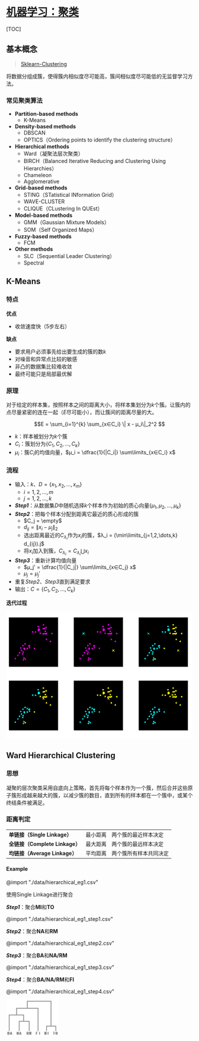 <link rel='stylesheet' href='../../style/index.css'>
<script src='../../style/index.js'></script>

# [机器学习：聚类](./index.html)

[TOC]

## 基本概念

>[Sklearn-Clustering](https://scikit-learn.org/stable/modules/clustering.html)

将数据分组成簇，使得簇内相似度尽可能高，簇间相似度尽可能低的无监督学习方法。

### 常见聚类算法

<!-- 【参考资料】
《各种聚类算法介绍和比较》
    https://blog.csdn.net/u013185349/article/details/82386113

 -->

- **Partition-based methods**
  - K-Means
- **Density-based methods**
  - DBSCAN
  - OPTICS（Ordering points to identify the clustering structure）
- **Hierarchical methods**
  - Ward（凝聚法层次聚类）
  - BIRCH（Balanced Iterative Reducing and Clustering Using Hierarchies）
  - Chameleon
  - Agglomerative
- **Grid-based methods**
  - STING（STatistical INformation Grid）
  - WAVE-CLUSTER
  - CLIQUE（CLustering In QUEst）
- **Model-based methods**
  - GMM（Gaussian Mixture Models）
  - SOM（Self Organized Maps）
- **Fuzzy-based methods**
  - FCM
- **Other methods**
  - SLC（Sequential Leader Clustering）
  - Spectral

## K-Means

### 特点

**优点**

- 收敛速度快（5步左右）

**缺点**

- 要求用户必须事先给出要生成的簇的数$k$
- 对噪音和异常点比较的敏感
- 非凸的数据集比较难收敛
- 最终可能只是局部最优解

### 原理

对于给定的样本集，按照样本之间的距离大小，将样本集划分为$k$个簇。让簇内的点尽量紧密的连在一起（$E$尽可能小），而让簇间的距离尽量的大。

$$E = \sum_{i=1}^{k} \sum_{x∈C_i}
    \| x - μ_i\|_2^2
$$

- $k$：样本被划分为$k$个簇
- $C_i$：簇划分为$\{ C_1, C_2, \dots, C_k \}$
- $μ_i$：簇$C_i$的均值向量，$μ_i = \dfrac{1}{|C_i|} \sum\limits_{x∈C_i} x$

### 流程

- 输入：$k$、$D=\{x_1,x_2,\dots,x_m\}$
  - $i=1,2,\dots,m$
  - $j=1,2,\dots,k$
- ***Step1***：从数据集$D$中随机选择$k$个样本作为初始的质心向量$\{μ_1, μ_2, \dots, μ_k\}$
- ***Step2***：把每个样本分配到距离它最近的质心形成的簇
  - $C_j = \empty$
  - $d_{ij} = \|x_i - μ_j\|_2$
  - 选出距离最近的$C_{λ_i}$作为$x_i$的簇，$λ_i = (\min\limits_{j=1,2,\dots,k} d_{ij}).j$
  - 将$x_i$加入到簇，$C_{λ_i} = C_{λ_i} \bigcup x_i$
- ***Step3***：重新计算均值向量
  - $μ_j' = \dfrac{1}{|C_j|} \sum\limits_{x∈C_j} x$
  - $μ_j = μ_j'$
- 重复*Step2*、*Step3*直到满足要求
- 输出：$C=\{C_1,C_2,\dots,C_k\}$

**迭代过程**

![](images/cluster_kmeans.png)

## Ward Hierarchical Clustering

### 思想

凝聚的层次聚类采用自底向上策略，首先将每个样本作为一个簇，然后合并这些原子簇形成越来越大的簇，以减少簇的数目，直到所有的样本都在一个簇中，或某个终结条件被满足。

### 距离判定

||||
| - | - | - |
| **单链接（Single Linkage）**   | 最小距离 | 两个簇的最近样本决定 |
| **全链接（Complete Linkage）** | 最大距离 | 两个簇的最远样本决定 |
| **均链接（Average Linkage）**  | 平均距离 | 两个簇所有样本共同决定 |

#### Example

@import "./data/hierarchical_eg1.csv"

使用Single Linkage进行聚合

***Step1***：聚合**MI**和**TO**

@import "./data/hierarchical_eg1_step1.csv"

***Step2***：聚合**NA**和**RM**

@import "./data/hierarchical_eg1_step2.csv"

***Step3***：聚合**BA**和**NA/RM**

@import "./data/hierarchical_eg1_step3.csv"

***Step4***：聚合**BA/NA/RM**和**FI**

@import "./data/hierarchical_eg1_step4.csv"

![](images/cluster_hierarchical_eg.png)
